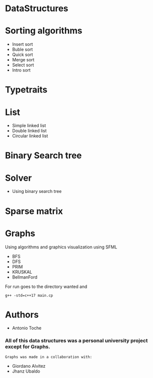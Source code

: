 # DataStructures

# Sorting algorithms
  - Insert sort
  - Buble sort
  - Quick sort
  - Merge sort
  - Select sort
  - Intro sort

# Typetraits

# List
  - Simple linked list
  - Double linked list
  - Circular linked list

# Binary Search tree

# Solver
  - Using binary search tree
 
# Sparse matrix

# Graphs
  Using algorithms and graphics visualization using SFML
  - BFS
  - DFS
  - PRIM
  - KRUSKAL
  - BellmanFord
  
For run goes to the directory wanted and 
```
g++ -std=c++17 main.cp
```

# Authors
  - Antonio Toche
 
### All of this data structures was a personal university project except for Graphs.
    Graphs was made in a collaboration with:
  - Giordano Alvitez 
  - Jhanz Ubaldo
